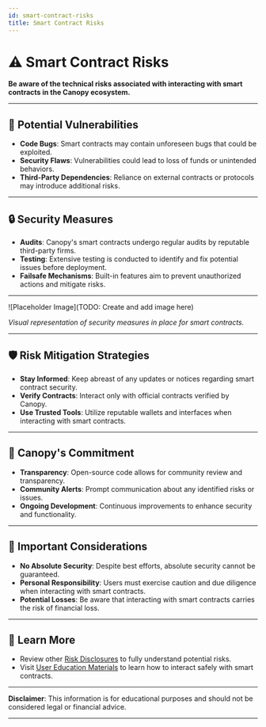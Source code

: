 ```yaml
---
id: smart-contract-risks
title: Smart Contract Risks
---
```


# ⚠️ Smart Contract Risks

**Be aware of the technical risks associated with interacting with smart contracts in the Canopy ecosystem.**

---

## 🐛 **Potential Vulnerabilities**

- **Code Bugs**: Smart contracts may contain unforeseen bugs that could be exploited.
- **Security Flaws**: Vulnerabilities could lead to loss of funds or unintended behaviors.
- **Third-Party Dependencies**: Reliance on external contracts or protocols may introduce additional risks.

---

## 🔒 **Security Measures**

- **Audits**: Canopy's smart contracts undergo regular audits by reputable third-party firms.
- **Testing**: Extensive testing is conducted to identify and fix potential issues before deployment.
- **Failsafe Mechanisms**: Built-in features aim to prevent unauthorized actions and mitigate risks.

---

![Placeholder Image](TODO: Create and add image here)

*Visual representation of security measures in place for smart contracts.*

---

## 🛡️ **Risk Mitigation Strategies**

- **Stay Informed**: Keep abreast of any updates or notices regarding smart contract security.
- **Verify Contracts**: Interact only with official contracts verified by Canopy.
- **Use Trusted Tools**: Utilize reputable wallets and interfaces when interacting with smart contracts.

---

## 🤝 **Canopy's Commitment**

- **Transparency**: Open-source code allows for community review and transparency.
- **Community Alerts**: Prompt communication about any identified risks or issues.
- **Ongoing Development**: Continuous improvements to enhance security and functionality.

---

## 📖 **Important Considerations**

- **No Absolute Security**: Despite best efforts, absolute security cannot be guaranteed.
- **Personal Responsibility**: Users must exercise caution and due diligence when interacting with smart contracts.
- **Potential Losses**: Be aware that interacting with smart contracts carries the risk of financial loss.

---

## 📖 **Learn More**

- Review other [Risk Disclosures](../risk-disclosure/regulatory-uncertainty) to fully understand potential risks.
- Visit [User Education Materials](../user-education-materials/interactive-tutorials) to learn how to interact safely with smart contracts.

---

**Disclaimer**: This information is for educational purposes and should not be considered legal or financial advice.

---
